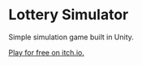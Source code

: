 # Lottery Simulator

Simple simulation game built in Unity.

[Play for free on itch.io.](https://implementer76.itch.io/lottery-simulator)
